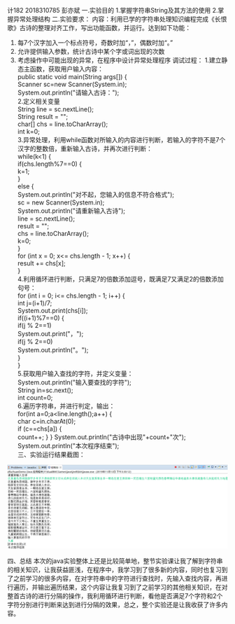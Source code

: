计182 2018310785 彭亦斌
一.实验目的
1.掌握字符串String及其方法的使用
2.掌握异常处理结构
二.实验要求：
内容：利用已学的字符串处理知识编程完成《长恨歌》古诗的整理对齐工作，写出功能函数，并运行。达到如下功能：
1.	每7个汉字加入一个标点符号，奇数时加“，”，偶数时加“。”
2.	允许提供输入参数，统计古诗中某个字或词出现的次数
3.	考虑操作中可能出现的异常，在程序中设计异常处理程序
调试过程：
1.建立静态主函数，获取用户输入内容：  
	public static void main(String args[]) {  
		Scanner sc=new Scanner(System.in);  
		System.out.println("请输入古诗：");  
 2.定义相关变量   
 		String line = sc.nextLine();  
    String result = "";  
    char[] chs = line.toCharArray();  
    int k=0;  
 3.异常处理，利用while函数对所输入的内容进行判断，若输入的字符不是7个汉字的整数倍，重新输入古诗，并再次进行判断：  
 		while(k<1) {  
			if(chs.length%7==0) {  
				k=1;   
			}  
			else {  
				System.out.println("对不起，您输入的信息不符合格式");  
				sc = new Scanner(System.in);  
				System.out.println("请重新输入古诗");  
				line = sc.nextLine();  
				result = "";  
				chs = line.toCharArray();  
				k=0;  
			}  
      			for (int x = 0; x<= chs.length - 1; x++) {  
				result += chs[x];  
			}  
4.利用循环进行判断，只满足7的倍数添加逗号，既满足7又满足2的倍数添加句号：  
		for (int i = 0; i<= chs.length - 1; i++) {  
			int j=(i+1)/7;  
			System.out.print(chs[i]);  
			if((i+1)%7==0) {  
				if(j % 2==1)  
					System.out.print("，");  
				if(j % 2==0)  
					System.out.println("。");  
			}  
		}  
5.获取用户输入查找的字符，并定义变量：  
		System.out.println("输入要查找的字符");    
		String in=sc.next();  
    int count=0;  
6.遍历字符串，并进行判定，输出：  
		for(int a=0;a<line.length();a++) {  
			char c=in.charAt(0);  
			if (c==chs[a]) {  
			    count++;
			   }
		}
		 System.out.println("古诗中出现"+count+"次");  
		 System.out.println("本次程序结束");  
三、实验运行结果截图：

![e](https://github.com/S8208819/-4/blob/master/31cb697ca954d62d08758d5011e1733.png)

四、总结
  本次的java实验整体上还是比较简单地，整节实验课让我了解到字符串的相关知识，让我获益匪浅，在程序中，我学习到了很多新的内容，同时也复习到了之前学习的很多内容，在对字符串中的字符进行查找时，先输入查找内容，再进行遍历，并输出遍历结果，这个内容让我复习到了之前学习的其他相关知识，在对整首古诗的进行分隔的操作，我利用循环进行判断，看他是否满足7个字符和2个字符分别进行判断来达到进行分隔的效果，总之，整个实验还是让我收获了许多内容。
    
